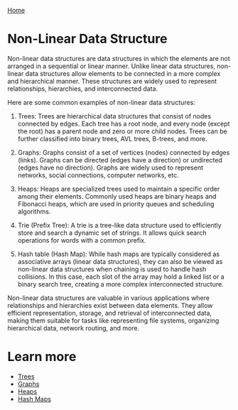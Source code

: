 [Home](../readme.md)

# Non-Linear Data Structure

Non-linear data structures are data structures in which the elements are not arranged in a sequential or linear manner. Unlike linear data structures, non-linear data structures allow elements to be connected in a more complex and hierarchical manner. These structures are widely used to represent relationships, hierarchies, and interconnected data.

Here are some common examples of non-linear data structures:

1. Trees: Trees are hierarchical data structures that consist of nodes connected by edges. Each tree has a root node, and every node (except the root) has a parent node and zero or more child nodes. Trees can be further classified into binary trees, AVL trees, B-trees, and more.

2. Graphs: Graphs consist of a set of vertices (nodes) connected by edges (links). Graphs can be directed (edges have a direction) or undirected (edges have no direction). Graphs are widely used to represent networks, social connections, computer networks, etc.

3. Heaps: Heaps are specialized trees used to maintain a specific order among their elements. Commonly used heaps are binary heaps and Fibonacci heaps, which are used in priority queues and scheduling algorithms.

4. Trie (Prefix Tree): A trie is a tree-like data structure used to efficiently store and search a dynamic set of strings. It allows quick search operations for words with a common prefix.

5. Hash table (Hash Map): While hash maps are typically considered as associative arrays (linear data structures), they can also be viewed as non-linear data structures when chaining is used to handle hash collisions. In this case, each slot of the array may hold a linked list or a binary search tree, creating a more complex interconnected structure.

Non-linear data structures are valuable in various applications where relationships and hierarchies exist between data elements. They allow efficient representation, storage, and retrieval of interconnected data, making them suitable for tasks like representing file systems, organizing hierarchical data, network routing, and more.

# Learn more

- [Trees](./01_trees/00_trees.md)
- [Graphs](./02_graphs/00_graphs.md)
- [Heaps](./03_heaps/00_heaps.md)
- [Hash Maps](./03_hashmaps/00_hashmap.md)
